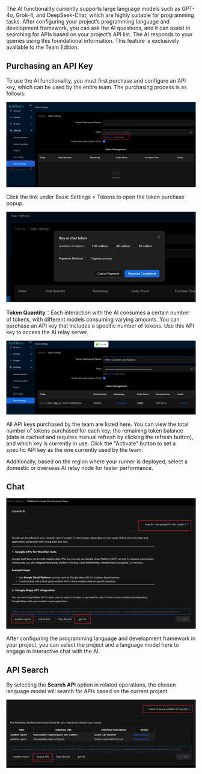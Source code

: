 The AI functionality currently supports large language models such as GPT-4o, Grok-4, and DeepSeek-Chat, which are highly suitable for programming tasks. After configuring your project’s programming language and development framework, you can ask the AI questions, and it can assist in searching for APIs based on your project’s API list. The AI responds to your queries using this foundational information. This feature is exclusively available to the Team Edition.

## Purchasing an API Key

To use the AI functionality, you must first purchase and configure an API key, which can be used by the entire team. The purchasing process is as follows:

![购买api key](./images/Apichain_2025-09-24_19-58-44.png)

Click the link under Basic Settings > Tokens to open the token purchase popup.

![购买ai token弹窗](./images/Apichain_2025-09-24_19-59-29.png)

**Token Quantity**：Each interaction with the AI consumes a certain number of tokens, with different models consuming varying amounts. You can purchase an API key that includes a specific number of tokens. Use this API key to access the AI relay server.

![基本设置](./images/Apichain_2025-09-24_20-05-20.png)

All API keys purchased by the team are listed here. You can view the total number of tokens purchased for each key, the remaining token balance (data is cached and requires manual refresh by clicking the refresh button), and which key is currently in use. Click the "Activate" button to set a specific API key as the one currently used by the team.

Additionally, based on the region where your runner is deployed, select a domestic or overseas AI relay node for faster performance.

## Chat

![ai聊天](./images/Apichain_2025-09-24_20-12-49.png)

After configuring the programming language and development framework in your project, you can select the project and a language model here to engage in interactive chat with the AI.

## API Search

By selecting the **Search API** option in related operations, the chosen language model will search for APIs based on the current project.

![搜索api](./images/Apichain_2025-09-24_20-16-34.png)